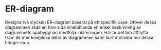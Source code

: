# ER-diagram
Designa två stycken ER-diagram baserat på ett specifik case. Utöver dessa diagrammen skall en halv sida innehållande en enkel beskrivning av diagrammets uppbyggnad medfölja inlämningen. Här är det bra att lyfta fram de mer komplexa delar av diagrammen samt kort motivera hur dessa hänger ihop.
